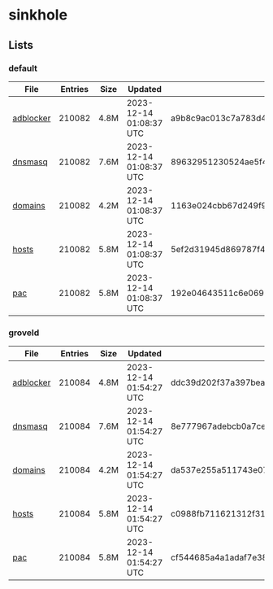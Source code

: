 # sinkhole

## Lists

### default

|File|Entries|Size|Updated|Hash|
|-|-|-|-|-|
|[adblocker](https://raw.githubusercontent.com/groveld/sinkhole/lists/default/adblocker.txt)|210082|4.8M|2023-12-14 01:08:37 UTC|a9b8c9ac013c7a783d4409c29da28c74f0406203de906c4c67bed1fe58cd5179|
|[dnsmasq](https://raw.githubusercontent.com/groveld/sinkhole/lists/default/dnsmasq.txt)|210082|7.6M|2023-12-14 01:08:37 UTC|89632951230524ae5f472d2ca0538d5a1502cd302010acaaadcf8570461f836f|
|[domains](https://raw.githubusercontent.com/groveld/sinkhole/lists/default/domains.txt)|210082|4.2M|2023-12-14 01:08:37 UTC|1163e024cbb67d249f9c19e6793ae87b2f3bd26c97da8fbbe0df20dcd2606ceb|
|[hosts](https://raw.githubusercontent.com/groveld/sinkhole/lists/default/hosts.txt)|210082|5.8M|2023-12-14 01:08:37 UTC|5ef2d31945d869787f4ee4ac1d670bc5b93aa238b9b2b0e1840d24b693e440b2|
|[pac](https://raw.githubusercontent.com/groveld/sinkhole/lists/default/pac.txt)|210082|5.8M|2023-12-14 01:08:37 UTC|192e04643511c6e0692e22e4cf8e1ed434fc5e07e63e2e75c3050a9c13806241|

### groveld

|File|Entries|Size|Updated|Hash|
|-|-|-|-|-|
|[adblocker](https://raw.githubusercontent.com/groveld/sinkhole/lists/groveld/adblocker.txt)|210084|4.8M|2023-12-14 01:54:27 UTC|ddc39d202f37a397bea4499cccb462df063c1126162705d2985b5922b64c7a32|
|[dnsmasq](https://raw.githubusercontent.com/groveld/sinkhole/lists/groveld/dnsmasq.txt)|210084|7.6M|2023-12-14 01:54:27 UTC|8e777967adebcb0a7ce320e7995aa3efad67c445d066cf7a318bc091a7b381a5|
|[domains](https://raw.githubusercontent.com/groveld/sinkhole/lists/groveld/domains.txt)|210084|4.2M|2023-12-14 01:54:27 UTC|da537e255a511743e0755bb3ac25a38afe8f43dd60a4176e505478a43294d41e|
|[hosts](https://raw.githubusercontent.com/groveld/sinkhole/lists/groveld/hosts.txt)|210084|5.8M|2023-12-14 01:54:27 UTC|c0988fb711621312f31193a943ae3a49fded3eb734878e5da330a11117ddf6f2|
|[pac](https://raw.githubusercontent.com/groveld/sinkhole/lists/groveld/pac.txt)|210084|5.8M|2023-12-14 01:54:27 UTC|cf544685a4a1adaf7e38c2198b1cfbde23c8997c3aac560e37e8b3dc994c1aff|
